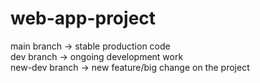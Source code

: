﻿# web-app-project
main branch -> stable production code<br>
dev branch -> ongoing development work<br>
new-dev branch -> new feature/big change on the project<br>
